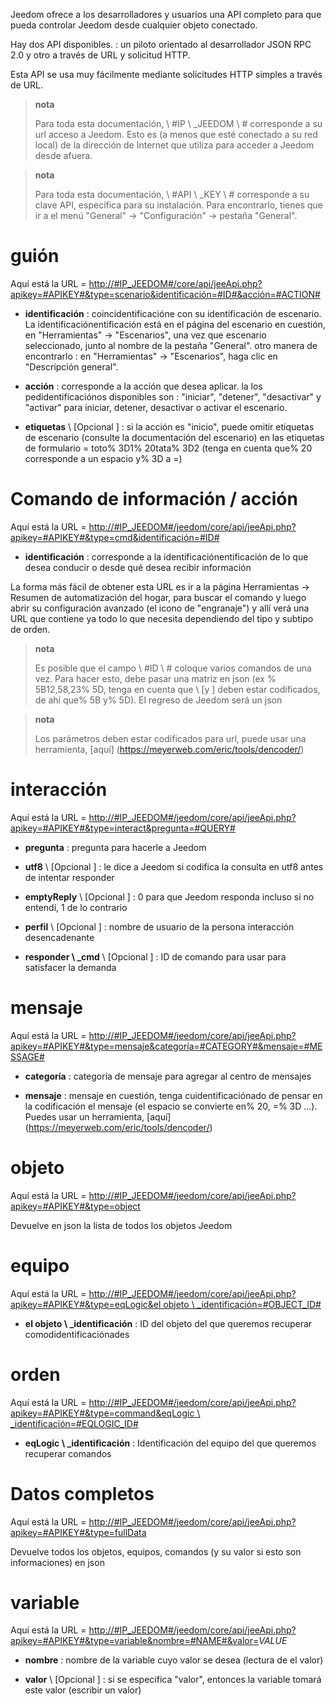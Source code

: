 Jeedom ofrece a los desarrolladores y usuarios una API
completo para que pueda controlar Jeedom desde cualquier objeto
conectado.

Hay dos API disponibles. : un piloto orientado al desarrollador
JSON RPC 2.0 y otro a través de URL y solicitud HTTP.

Esta API se usa muy fácilmente mediante solicitudes HTTP simples a través de
URL.

> **nota**
>
> Para toda esta documentación, \ #IP \ _JEEDOM \ # corresponde a su url
> acceso a Jeedom. Esto es (a menos que esté conectado a su red
> local) de la dirección de Internet que utiliza para acceder a Jeedom
> desde afuera.

> **nota**
>
> Para toda esta documentación, \ #API \ _KEY \ # corresponde a su clave
> API, específica para su instalación. Para encontrarlo, tienes que ir a
> el menú &quot;General&quot; → &quot;Configuración&quot; → pestaña &quot;General&quot;.

guión 
========

Aquí está la URL =
[http://\#IP\_JEEDOM\#/core/api/jeeApi.php?apikey=\#APIKEY\#&type=scenario&identificación=\#ID\#&acción=\#ACTION\#](http://#IP_JEEDOM#/core/api/jeeApi.php?apikey=#APIKEY#&type=scenario&identificación=#ID#&acción=#ACTION#)

-   **identificación** : coincidentificacióne con su identificación de escenario. La identificaciónentificación está en el
    página del escenario en cuestión, en &quot;Herramientas&quot; → &quot;Escenarios&quot;, una vez que
    escenario seleccionado, junto al nombre de la pestaña &quot;General&quot;. otro
    manera de encontrarlo : en &quot;Herramientas&quot; → &quot;Escenarios&quot;, haga clic en
    &quot;Descripción general&quot;.

-   **acción** : corresponde a la acción que desea aplicar. la
    los pedidentificaciónos disponibles son : &quot;iniciar&quot;, &quot;detener&quot;, &quot;desactivar&quot; y
    &quot;activar&quot; para iniciar, detener, desactivar o
    activar el escenario.

-   **etiquetas** \ [Opcional \] : si la acción es &quot;inicio&quot;, puede omitir
    etiquetas de escenario (consulte la documentación del escenario) en
    las etiquetas de formulario = toto% 3D1% 20tata% 3D2 (tenga en cuenta que% 20 corresponde a un
    espacio y% 3D a =)

Comando de información / acción 
====================

Aquí está la URL =
[http://\#IP\_JEEDOM\#/jeedom/core/api/jeeApi.php?apikey=\#APIKEY\#&type=cmd&identificación=\#ID\#](http://#IP_JEEDOM#/jeedom/core/api/jeeApi.php?apikey=#APIKEY#&type=cmd&identificación=#ID#)

-   **identificación** : corresponde a la identificaciónentificación de lo que desea conducir o desde qué
    desea recibir información

La forma más fácil de obtener esta URL es ir a la página Herramientas →
Resumen de automatización del hogar, para buscar el comando y luego abrir su configuración
avanzado (el icono de &quot;engranaje&quot;) y allí verá una URL que contiene
ya todo lo que necesita dependiendo del tipo y subtipo de
orden.

> **nota**
>
> Es posible que el campo \ #ID \ # coloque varios comandos
> de una vez. Para hacer esto, debe pasar una matriz en json (ex
> % 5B12,58,23% 5D, tenga en cuenta que \ [y \] deben estar codificados, de ahí que% 5B
> y% 5D). El regreso de Jeedom será un json

> **nota**
>
> Los parámetros deben estar codificados para url, puede usar
> una herramienta, [aquí] (https://meyerweb.com/eric/tools/dencoder/)

interacción 
===========

Aquí está la URL =
[http://\#IP\_JEEDOM\#/jeedom/core/api/jeeApi.php?apikey=\#APIKEY\#&type=interact&pregunta=\#QUERY\#](http://#IP_JEEDOM#/jeedom/core/api/jeeApi.php?apikey=#APIKEY#&type=interact&pregunta=#QUERY#)

-   **pregunta** : pregunta para hacerle a Jeedom

-   **utf8** \ [Opcional \] : le dice a Jeedom si codifica la consulta
    en utf8 antes de intentar responder

-   **emptyReply** \ [Opcional \] : 0 para que Jeedom responda incluso si
    no entendí, 1 de lo contrario

-   **perfil** \ [Opcional \] : nombre de usuario de la persona
    interacción desencadenante

-   **responder \ _cmd** \ [Opcional \] : ID de comando para usar para
    satisfacer la demanda

mensaje 
=======

Aquí está la URL =
[http://\#IP\_JEEDOM\#/jeedom/core/api/jeeApi.php?apikey=\#APIKEY\#&type=mensaje&categoría=\#CATEGORY\#&mensaje=\#MESSAGE\#](http://#IP_JEEDOM#/jeedom/core/api/jeeApi.php?apikey=#APIKEY#&type=mensaje&categoría=#CATEGORY#&mensaje=#MESSAGE#)

-   **categoría** : categoría de mensaje para agregar al centro de mensajes

-   **mensaje** : mensaje en cuestión, tenga cuidentificaciónado de pensar en la codificación
    el mensaje (el espacio se convierte en% 20, =% 3D ...). Puedes usar un
    herramienta, [aquí] (https://meyerweb.com/eric/tools/dencoder/)

objeto 
=====

Aquí está la URL =
[http://\#IP\_JEEDOM\#/jeedom/core/api/jeeApi.php?apikey=\#APIKEY\#&type=object](http://#IP_JEEDOM#/jeedom/core/api/jeeApi.php?apikey=#APIKEY#&type=object)

Devuelve en json la lista de todos los objetos Jeedom

equipo 
==========

Aquí está la URL =
[http://\#IP\_JEEDOM\#/jeedom/core/api/jeeApi.php?apikey=\#APIKEY\#&type=eqLogic&el objeto \ _identificación=\#OBJECT\_ID\#](http://#IP_JEEDOM#/jeedom/core/api/jeeApi.php?apikey=#APIKEY#&type=eqLogic&object_identificación=#OBJECT_ID#)

-   **el objeto \ _identificación** : ID del objeto del que queremos recuperar
    comodidentificaciónades

orden 
========

Aquí está la URL =
[http://\#IP\_JEEDOM\#/jeedom/core/api/jeeApi.php?apikey=\#APIKEY\#&type=command&eqLogic \ _identificación=\#EQLOGIC\_ID\#](http://#IP_JEEDOM#/jeedom/core/api/jeeApi.php?apikey=#APIKEY#&type=command&eqLogic_identificación=#EQLOGIC_ID#)

-   **eqLogic \ _identificación** : Identificación del equipo del que queremos recuperar
    comandos

Datos completos 
=========

Aquí está la URL =
[http://\#IP\_JEEDOM\#/jeedom/core/api/jeeApi.php?apikey=\#APIKEY\#&type=fullData](http://#IP_JEEDOM#/jeedom/core/api/jeeApi.php?apikey=#APIKEY#&type=fullData)

Devuelve todos los objetos, equipos, comandos (y su valor si esto
son informaciones) en json

variable 
========

Aquí está la URL =
[http://\#IP\_JEEDOM\#/jeedom/core/api/jeeApi.php?apikey=\#APIKEY\#&type=variable&nombre=\#NAME\#&valor=](http://#IP_JEEDOM#/jeedom/core/api/jeeApi.php?apikey=#APIKEY#&type=variable&nombre=#NAME#&valor=)*VALUE*

-   **nombre** : nombre de la variable cuyo valor se desea (lectura de
    el valor)

-   **valor** \ [Opcional \] : si se especifica &quot;valor&quot;, entonces la variable
    tomará este valor (escribir un valor)


